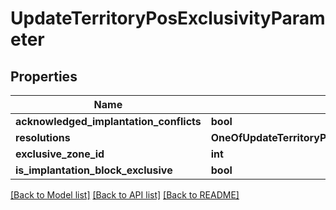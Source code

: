 # UpdateTerritoryPosExclusivityParameter

## Properties
Name | Type | Description | Notes
------------ | ------------- | ------------- | -------------
**acknowledged_implantation_conflicts** | **bool** |  | [optional] 
**resolutions** | **OneOfUpdateTerritoryPosExclusivityParameterResolutions** |  | [optional] 
**exclusive_zone_id** | **int** |  | [optional] 
**is_implantation_block_exclusive** | **bool** |  | [optional] 

[[Back to Model list]](../README.md#documentation-for-models) [[Back to API list]](../README.md#documentation-for-api-endpoints) [[Back to README]](../README.md)

